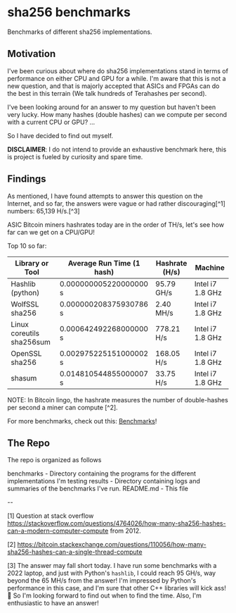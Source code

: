 # sha256 benchmarks

Benchmarks of different sha256 implementations.

## Motivation

I've been curious about where do sha256 implementations stand in terms of
performance on either CPU and GPU for a while. I'm aware that this is not a new
question, and that is majorly accepted that ASICs and FPGAs can do the best in 
this terrain (We talk hundreds of Terahashes per second).

I've been looking around for an answer to my question but haven't been very
lucky. How many hashes (double hashes) can we compute per second with a current
CPU or GPU?  ...

So I have decided to find out myself. 

**DISCLAIMER**: I do not intend to provide an exhaustive benchmark here, this is
project is fueled by curiosity and spare time.


## Findings

As mentioned, I have found attempts to answer this question on the Internet,
and so far, the answers were vague or had rather discouraging[^1] numbers: 65,139 H/s.[^3]

ASIC Bitcoin miners hashrates today are in the order of TH/s, let's see how far
can we get on a CPU/GPU!

Top 10 so far:

| Library or Tool                 | Average Run Time (1 hash) | Hashrate (H/s) | Machine          |
|---------------------------------|---------------------------|----------------|------------------|
| Hashlib (python)                | 0.000000005220000000 s    |  95.79 GH/s    | Intel i7 1.8 GHz |
| WolfSSL sha256                  | 0.000000208375930786 s    |   2.40 MH/s    | Intel i7 1.8 GHz |
| Linux coreutils sha256sum       | 0.000642492268000000 s    | 778.21  H/s    | Intel i7 1.8 GHz |
| OpenSSL sha256                  | 0.002975225151000002 s    | 168.05  H/s    | Intel i7 1.8 GHz |
| shasum                          | 0.014810544855000007 s    |  33.75  H/s    | Intel i7 1.8 GHz |


NOTE: In Bitcoin lingo, the hashrate measures the number of double-hashes per second a
miner can compute [^2].

For more benchmarks, check out this: [Benchmarks](Benchmarks.md)!

## The Repo

The repo is organized as follows

benchmarks  - Directory containing the programs for the different implementations I'm testing
results     - Directory containing logs and summaries of the benchmarks I've run.
README.md   - This file


--

[1] Question at stack overflow https://stackoverflow.com/questions/4764026/how-many-sha256-hashes-can-a-modern-computer-compute from 2012.

[2] https://bitcoin.stackexchange.com/questions/110056/how-many-sha256-hashes-can-a-single-thread-compute

[3] The answer may fall short today. I have run some benchmarks with a 2022 laptop, and just with Python's `hashlib`, I could reach 95 GH/s, way beyond the 65 MH/s from the answer! I'm impressed by Python's performance in this case, and I'm sure that other C++ libraries will kick ass! 🫏 So I'm looking forward to find out when to find the time. Also, I'm enthusiastic to have an answer!
